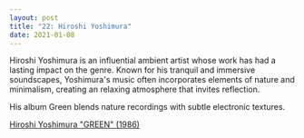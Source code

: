 ```yaml
---
layout: post
title: "22: Hiroshi Yoshimura"
date: 2021-01-08
---
```

Hiroshi Yoshimura is an influential ambient artist whose work has had a lasting impact on the genre. Known for his tranquil and immersive soundscapes, Yoshimura's music often incorporates elements of nature and minimalism, creating an relaxing atmosphere that invites reflection. 

His album Green blends nature recordings with subtle electronic textures.

[Hiroshi Yoshimura "GREEN" (1986)](https://youtu.be/Q-k9Xu5O7AY)  
